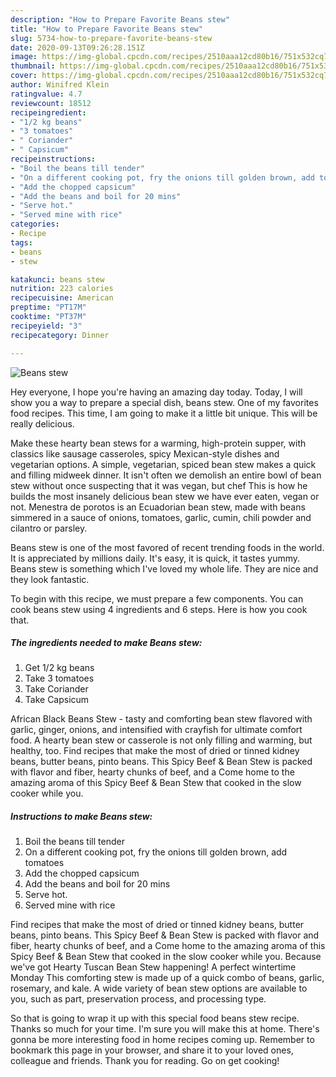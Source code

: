 ```yaml
---
description: "How to Prepare Favorite Beans stew"
title: "How to Prepare Favorite Beans stew"
slug: 5734-how-to-prepare-favorite-beans-stew
date: 2020-09-13T09:26:28.151Z
image: https://img-global.cpcdn.com/recipes/2510aaa12cd80b16/751x532cq70/beans-stew-recipe-main-photo.jpg
thumbnail: https://img-global.cpcdn.com/recipes/2510aaa12cd80b16/751x532cq70/beans-stew-recipe-main-photo.jpg
cover: https://img-global.cpcdn.com/recipes/2510aaa12cd80b16/751x532cq70/beans-stew-recipe-main-photo.jpg
author: Winifred Klein
ratingvalue: 4.7
reviewcount: 18512
recipeingredient:
- "1/2 kg beans"
- "3 tomatoes"
- " Coriander"
- " Capsicum"
recipeinstructions:
- "Boil the beans till tender"
- "On a different cooking pot, fry the onions till golden brown, add tomatoes"
- "Add the chopped capsicum"
- "Add the beans and boil for 20 mins"
- "Serve hot."
- "Served mine with rice"
categories:
- Recipe
tags:
- beans
- stew

katakunci: beans stew 
nutrition: 223 calories
recipecuisine: American
preptime: "PT17M"
cooktime: "PT37M"
recipeyield: "3"
recipecategory: Dinner

---
```



![Beans stew](https://img-global.cpcdn.com/recipes/2510aaa12cd80b16/751x532cq70/beans-stew-recipe-main-photo.jpg)

Hey everyone, I hope you're having an amazing day today. Today, I will show you a way to prepare a special dish, beans stew. One of my favorites food recipes. This time, I am going to make it a little bit unique. This will be really delicious.

Make these hearty bean stews for a warming, high-protein supper, with classics like sausage casseroles, spicy Mexican-style dishes and vegetarian options. A simple, vegetarian, spiced bean stew makes a quick and filling midweek dinner. It isn&#39;t often we demolish an entire bowl of bean stew without once suspecting that it was vegan, but chef This is how he builds the most insanely delicious bean stew we have ever eaten, vegan or not. Menestra de porotos is an Ecuadorian bean stew, made with beans simmered in a sauce of onions, tomatoes, garlic, cumin, chili powder and cilantro or parsley.

Beans stew is one of the most favored of recent trending foods in the world. It is appreciated by millions daily. It's easy, it is quick, it tastes yummy. Beans stew is something which I've loved my whole life. They are nice and they look fantastic.


To begin with this recipe, we must prepare a few components. You can cook beans stew using 4 ingredients and 6 steps. Here is how you cook that.

<!--inarticleads1-->

##### The ingredients needed to make Beans stew:

1. Get 1/2 kg beans
1. Take 3 tomatoes
1. Take  Coriander
1. Take  Capsicum


African Black Beans Stew - tasty and comforting bean stew flavored with garlic, ginger, onions, and intensified with crayfish for ultimate comfort food. A hearty bean stew or casserole is not only filling and warming, but healthy, too. Find recipes that make the most of dried or tinned kidney beans, butter beans, pinto beans. This Spicy Beef &amp; Bean Stew is packed with flavor and fiber, hearty chunks of beef, and a Come home to the amazing aroma of this Spicy Beef &amp; Bean Stew that cooked in the slow cooker while you. 

<!--inarticleads2-->

##### Instructions to make Beans stew:

1. Boil the beans till tender
1. On a different cooking pot, fry the onions till golden brown, add tomatoes
1. Add the chopped capsicum
1. Add the beans and boil for 20 mins
1. Serve hot.
1. Served mine with rice


Find recipes that make the most of dried or tinned kidney beans, butter beans, pinto beans. This Spicy Beef &amp; Bean Stew is packed with flavor and fiber, hearty chunks of beef, and a Come home to the amazing aroma of this Spicy Beef &amp; Bean Stew that cooked in the slow cooker while you. Because we&#39;ve got Hearty Tuscan Bean Stew happening! A perfect wintertime Monday This comforting stew is made up of a quick combo of beans, garlic, rosemary, and kale. A wide variety of bean stew options are available to you, such as part, preservation process, and processing type. 

So that is going to wrap it up with this special food beans stew recipe. Thanks so much for your time. I'm sure you will make this at home. There's gonna be more interesting food in home recipes coming up. Remember to bookmark this page in your browser, and share it to your loved ones, colleague and friends. Thank you for reading. Go on get cooking!
